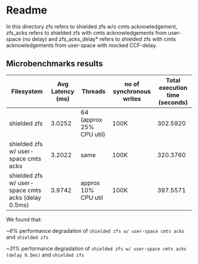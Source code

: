 # Readme

In this directory zfs refers to shielded zfs w/o cmts acknowledgement, zfs_acks refers to shielded zfs with cmts acknowledgements from user-space (no delay) and zfs_acks_delay* refers to shielded zfs with cmts acknowledgements from user-space with mocked CCF-delay.


## Microbenchmarks results

| Filesystem | Avg Latency (ms) | Threads | no of synchronous writes | Total execution time (seconds) |
|------------|------------------|-------------------|----------------|----------------------|
| shielded zfs        |  3.0252      | 64    (approx 25% CPU util)  |    100K       | 302.5920 |
| shielded zfs w/ user-space cmts acks       |   3.2022     | same     | 100K          |    320.3760 |
| shielded zfs w/ user-space cmts acks (delay 0.5ms)       |    3.9742    | approx 10% CPU util    | 100K          |   397.5571 |



We found that:

*~6%* performance degradation of `shielded zfs w/ user-space cmts acks` and `shielded zfs`

*~31%* performance degradation of `shielded zfs w/ user-space cmts acks (delay 0.5ms)` and `shielded zfs`

